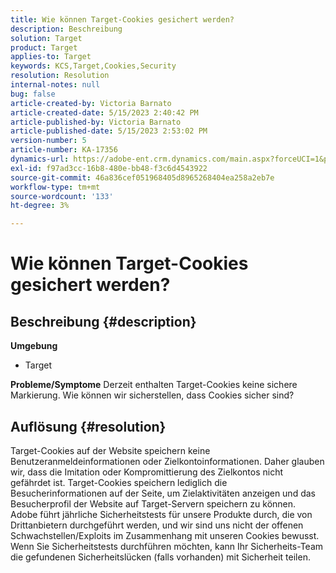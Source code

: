 ```yaml
---
title: Wie können Target-Cookies gesichert werden?
description: Beschreibung
solution: Target
product: Target
applies-to: Target
keywords: KCS,Target,Cookies,Security
resolution: Resolution
internal-notes: null
bug: false
article-created-by: Victoria Barnato
article-created-date: 5/15/2023 2:40:42 PM
article-published-by: Victoria Barnato
article-published-date: 5/15/2023 2:53:02 PM
version-number: 5
article-number: KA-17356
dynamics-url: https://adobe-ent.crm.dynamics.com/main.aspx?forceUCI=1&pagetype=entityrecord&etn=knowledgearticle&id=eaaf5775-2ef3-ed11-8848-6045bd006ce9
exl-id: f97ad3cc-16b8-480e-bb48-f3c6d4543922
source-git-commit: 46a836cef051968405d8965268404ea258a2eb7e
workflow-type: tm+mt
source-wordcount: '133'
ht-degree: 3%

---
```


# Wie können Target-Cookies gesichert werden?

## Beschreibung {#description}

<b>Umgebung</b>
- Target



<b>Probleme/Symptome</b>
Derzeit enthalten Target-Cookies keine sichere Markierung. Wie können wir sicherstellen, dass Cookies sicher sind?


## Auflösung {#resolution}


Target-Cookies auf der Website speichern keine Benutzeranmeldeinformationen oder Zielkontoinformationen. Daher glauben wir, dass die Imitation oder Kompromittierung des Zielkontos nicht gefährdet ist. Target-Cookies speichern lediglich die Besucherinformationen auf der Seite, um Zielaktivitäten anzeigen und das Besucherprofil der Website auf Target-Servern speichern zu können.
 
Adobe führt jährliche Sicherheitstests für unsere Produkte durch, die von Drittanbietern durchgeführt werden, und wir sind uns nicht der offenen Schwachstellen/Exploits im Zusammenhang mit unseren Cookies bewusst. Wenn Sie Sicherheitstests durchführen möchten, kann Ihr Sicherheits-Team die gefundenen Sicherheitslücken (falls vorhanden) mit Sicherheit teilen.
